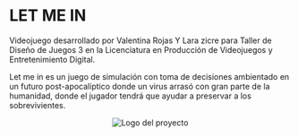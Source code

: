 # LET ME IN

Videojuego desarrollado por Valentina Rojas Y Lara zicre para Taller de Diseño de Juegos 3 en la Licenciatura en Producción de Videojuegos y Entretenimiento Digital.

Let me in es un juego de simulación con toma de decisiones ambientado en un futuro post-apocalíptico donde un virus arrasó con gran parte de la humanidad, donde el jugador tendrá que ayudar a preservar a los sobrevivientes.

<p align="center">
  <img src="./Logo/image53.png" alt="Logo del proyecto">
</p>
